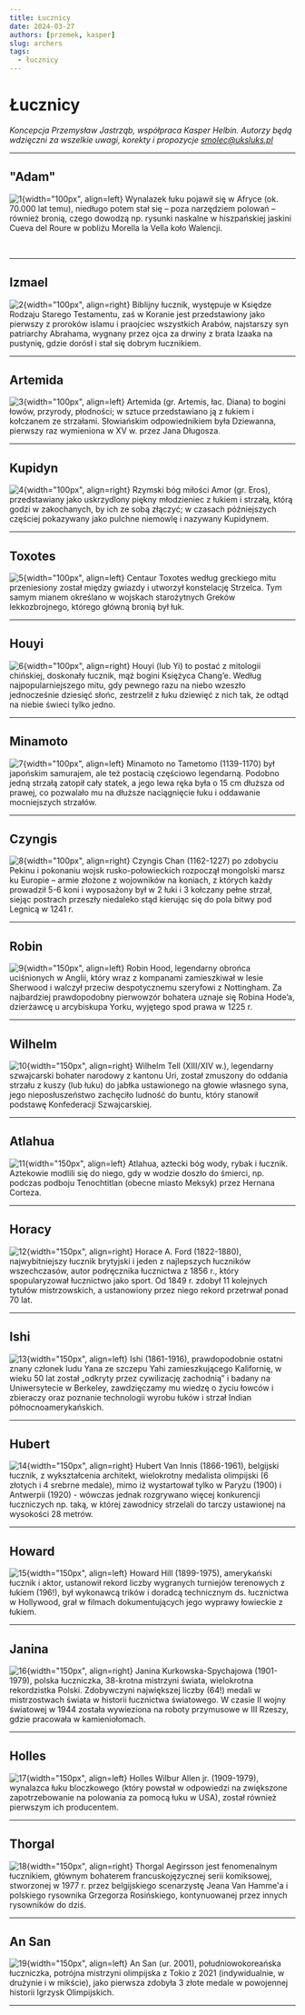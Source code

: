 ```yaml
---
title: Łucznicy
date: 2024-03-27
authors: [przemek, kasper]
slug: archers
tags:
  - łucznicy
---
```


# Łucznicy

*Koncepcja Przemysław Jastrząb, współpraca Kasper Helbin.*
*Autorzy będą wdzięczni za wszelkie uwagi, korekty i propozycje [smolec@uksluks.pl](mailto:smolec@uksluks.pl)*

---

## "Adam"

![1](assets/1.png){width="100px", align=left}
Wynalazek łuku pojawił się w Afryce (ok. 70.000 lat temu), niedługo potem stał się –
poza narzędziem polowań – również bronią, czego dowodzą np. rysunki naskalne w hiszpańskiej jaskini Cueva del Roure w pobliżu Morella la Vella koło Walencji.

<br>

---

## Izmael

![2](assets/2.jpg){width="100px", align=right}
Biblijny łucznik, występuje w Księdze Rodzaju Starego Testamentu, zaś w Koranie jest
przedstawiony jako pierwszy z proroków islamu i praojciec wszystkich Arabów,
najstarszy syn patriarchy Abrahama, wygnany przez ojca za drwiny z brata Izaaka na
pustynię, gdzie dorósł i stał się dobrym łucznikiem.



---

## Artemida

![3](assets/3.jpg){width="100px", align=left}
Artemida (gr. Artemis, łac. Diana) to bogini łowów, przyrody, płodności; w sztuce
przedstawiano ją z łukiem i kołczanem ze strzałami. Słowiańskim odpowiednikiem
była Dziewanna, pierwszy raz wymieniona w XV w. przez Jana Długosza.



---

## Kupidyn

![4](assets/4.jpg){width="100px", align=right}
Rzymski bóg miłości Amor (gr. Eros), przedstawiany jako uskrzydlony piękny
młodzieniec z łukiem i strzałą, którą godzi w zakochanych, by ich ze sobą złączyć; w
czasach późniejszych częściej pokazywany jako pulchne niemowlę i nazywany
Kupidynem.



---

## Toxotes

![5](assets/5.jpg){width="100px", align=left}
Centaur Toxotes według greckiego mitu przeniesiony został między gwiazdy i utworzył
konstelację Strzelca. Tym samym mianem określano w wojskach starożytnych Greków
lekkozbrojnego, którego główną bronią był łuk.

---


## Houyi

![6](assets/6.gif){width="100px", align=right}
Houyi (lub Yi) to postać z mitologii chińskiej, doskonały łucznik, mąż bogini Księżyca
Chang’e. Według najpopularniejszego mitu, gdy pewnego razu na niebo wzeszło
jednocześnie dziesięć słońc, zestrzelił z łuku dziewięć z nich tak, że odtąd na niebie
świeci tylko jedno.

---

## Minamoto

![7](assets/7.jpg){width="100px", align=left}
Minamoto no Tametomo (1139-1170) był japońskim samurajem, ale też postacią
częściowo legendarną. Podobno jedną strzałą zatopił cały statek, a jego lewa ręka była
o 15 cm dłuższa od prawej, co pozwalało mu na dłuższe naciągnięcie łuku i oddawanie
mocniejszych strzałów.

---

## Czyngis

![8](assets/8.jpg){width="100px", align=right}
Czyngis Chan (1162-1227) po zdobyciu Pekinu i pokonaniu wojsk rusko-połowieckich
rozpoczął mongolski marsz ku Europie – armie złożone z wojowników na koniach, z
których każdy prowadził 5-6 koni i wyposażony był w 2 łuki i 3 kołczany pełne strzał,
siejąc postrach przeszły niedaleko stąd kierując się do pola bitwy pod Legnicą w 1241 r.

---

## Robin

![9](assets/9.jpg){width="150px", align=left}
Robin Hood, legendarny obrońca uciśnionych w Anglii, który wraz z kompanami
zamieszkiwał w lesie Sherwood i walczył przeciw despotycznemu szeryfowi z
Nottingham. Za najbardziej prawdopodobny pierwowzór bohatera uznaje się Robina
Hode’a, dzierżawcę u arcybiskupa Yorku, wyjętego spod prawa w 1225 r.

---

## Wilhelm

![10](assets/10.png){width="150px", align=right}
Wilhelm Tell (XIII/XIV w.), legendarny szwajcarski bohater narodowy z kantonu Uri,
został zmuszony do oddania strzału z kuszy (lub łuku) do jabłka ustawionego na głowie
własnego syna, jego nieposłuszeństwo zachęciło ludność do buntu, który stanowił
podstawę Konfederacji Szwajcarskiej.

---

## Atlahua

![11](assets/11.png){width="150px", align=left}
Atlahua, aztecki bóg wody, rybak i łucznik. Aztekowie modlili się do niego, gdy w
wodzie doszło do śmierci, np. podczas podboju Tenochtitlan (obecne miasto Meksyk)
przez Hernana Corteza.

---

## Horacy

![12](assets/12.jpg){width="150px", align=right}
Horace A. Ford (1822-1880), najwybitniejszy łucznik brytyjski i jeden z najlepszych
łuczników wszechczasów, autor podręcznika łucznictwa z 1856 r., który
spopularyzował łucznictwo jako sport. Od 1849 r. zdobył 11 kolejnych tytułów
mistrzowskich, a ustanowiony przez niego rekord przetrwał ponad 70 lat.

---

## Ishi

![13](assets/13.jpg){width="150px", align=left}
Ishi (1861-1916), prawdopodobnie ostatni znany członek ludu Yana ze szczepu Yahi
zamieszkującego Kalifornię, w wieku 50 lat został „odkryty przez cywilizację
zachodnią” i badany na Uniwersytecie w Berkeley, zawdzięczamy mu wiedzę o życiu
łowców i zbieraczy oraz poznanie technologii wyrobu łuków i strzał Indian
północnoamerykańskich.

---

## Hubert

![14](assets/14.jpg){width="150px", align=right}
Hubert Van Innis (1866-1961), belgijski łucznik, z wykształcenia architekt, wielokrotny
medalista olimpijski (6 złotych i 4 srebrne medale), mimo iż wystartował tylko w Paryżu
(1900) i Antwerpii (1920) - wówczas jednak rozgrywano więcej konkurencji łuczniczych
np. taką, w której zawodnicy strzelali do tarczy ustawionej na wysokości 28 metrów.

---

## Howard

![15](assets/15.png){width="150px", align=left}
Howard Hill (1899-1975), amerykański łucznik i aktor, ustanowił rekord liczby
wygranych turniejów terenowych z łukiem (196!), był wykonawcą trików i doradcą
technicznym ds. łucznictwa w Hollywood, grał w filmach dokumentujących jego
wyprawy łowieckie z łukiem.

---

## Janina

![16](assets/16.jpg){width="150px", align=right}
Janina Kurkowska-Spychajowa (1901-1979), polska łuczniczka, 38-krotna mistrzyni
świata, wielokrotna rekordzistka Polski. Zdobywczyni największej liczby (64!) medali w
mistrzostwach świata w historii łucznictwa światowego. W czasie II wojny światowej w
1944 została wywieziona na roboty przymusowe w III Rzeszy, gdzie pracowała w
kamieniołomach.

---

## Holles

![17](assets/17.png){width="150px", align=left}
Holles Wilbur Allen jr. (1909-1979), wynalazca łuku bloczkowego (który powstał w
odpowiedzi na zwiększone zapotrzebowanie na polowania za pomocą łuku w USA),
został również pierwszym ich producentem.

---

## Thorgal

![18](assets/18.png){width="150px", align=right}
Thorgal Aegirsson jest fenomenalnym łucznikiem, głównym bohaterem
francuskojęzycznej serii komiksowej, stworzonej w 1977 r. przez belgijskiego
scenarzystę Jeana Van Hamme'a i polskiego rysownika Grzegorza Rosińskiego,
kontynuowanej przez innych rysowników do dziś.

---

## An San

![19](assets/19.png){width="150px", align=left}
An San (ur. 2001), południowokoreańska łuczniczka, potrójna mistrzyni olimpijska z
Tokio z 2021 (indywidualnie, w drużynie i w mikście), jako pierwsza zdobyła 3 złote
medale w powojennej historii Igrzysk Olimpijskich.

---



